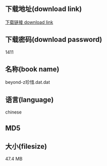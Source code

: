 ## 下载地址(download link)
[下载链接 download link](https://tutu365.netlify.app/?s=beyond-z%E7%8F%8D%E6%83%9C.dat)

## 下载密码(download password)
1411

## 名称(book name)
beyond-z珍惜.dat.dat

## 语言(language)
chinese

## MD5


## 大小(filesize)
47.4 MB
